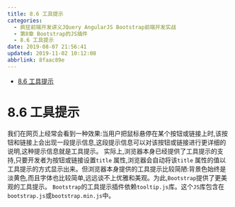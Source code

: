 ```yaml
---
title: 8.6 工具提示
categories: 
  - 疯狂前端开发讲义JQuery AngularJS Bootstrap前端开发实战
  - 第8章 Bootstrap的JS插件
  - 8.6 工具提示
date: 2019-08-07 21:56:41
updated: 2019-11-02 10:12:08
abbrlink: 8faac89e
---
```

<div id='my_toc'>

- [8.6 工具提示](/JavaReadingNotes/8faac89e/#8-6-工具提示)

</div>
<!--more-->
<script>if (navigator.platform.toLowerCase() == 'win32'){document.getElementById('my_toc').style.display = 'none';}</script>

<!--end-->
<!--SSTStart-->
# 8.6 工具提示 #
我们在网页上经常会看到一种效果:当用户把鼠标悬停在某个按钮或链接上时,该按钮和链接上会出现一段提示信息,这段提示信息可以对该按钮或链接进行更详细的说明,这种提示信息就是工具提示。
实际上,浏览器本身已经提供了工具提示的支持,只要开发者为按钮或链接设置`title` 属性,浏览器会自动将该`title` 属性的值以工具提示的方式显示出来。但浏览器本身提供的工具提示比较简陋:背景色始终是淡黄色,而且字体也比较简单,远远谈不上优雅和美观。为此,`Bootstrap`提供了更美观的工具提示。
`Bootstrap`的工具提示插件依赖`tooltip.js`库。这个`JS`库包含在`bootstrap.js`或`bootstrap.min.js`中。
<!--SSTStop-->

